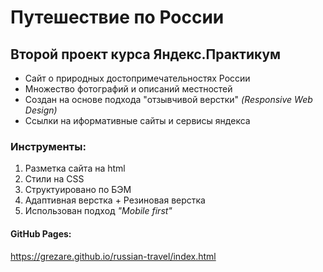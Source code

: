 # Путешествие по России

## Второй проект курса Яндекс.Практикум

*  Сайт о природных достопримечательностях России 
*  Множество фотографий и описаний местностей
*  Создан на основе подхода "отзывчивой верстки" *(Responsive Web Design)*
*  Ссылки на иформативные сайты и сервисы яндекса

### Инструменты:
1. Разметка сайта на html
2. Стили на CSS
3. Структуировано по БЭМ
4. Адаптивная верстка + Резиновая верстка 
5. Использован подход _"Mobile first"_

#### GitHub Pages:
https://grezare.github.io/russian-travel/index.html

